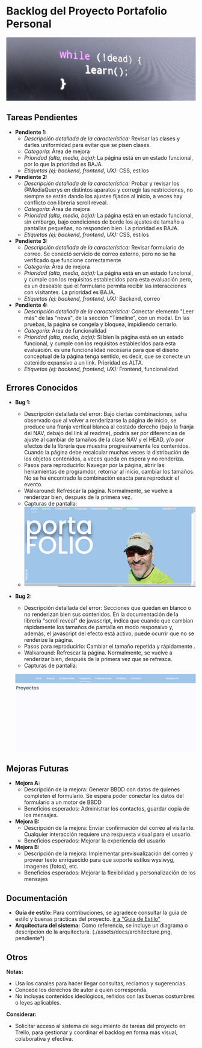 # Backlog del Proyecto Portafolio Personal

![1723517452622](image/t2d/1723517452622.png)

## Tareas Pendientes

* **Pendiente 1:**
  * *Descripción detallada de la característica:* Revisar las clases y darles uniformidad para evitar que se pisen clases.
  * *Categoría*: Área de mejora
  * *Prioridad (alta, media, baja)*: La página está en un estado funcional, por lo que la prioridad es BAJA.
  * *Etiquetas (ej: backend, frontend, UX)*: CSS, estilos
* **Pendiente 2:**
  * *Descripción detallada de la característica:* Probar y revisar los @MediaQuerys en distintos aparatos y corregir las restricciones, no siempre se están dando los ajustes fijados al inicio, a veces hay conflicto con librería scroll reveal.
  * *Categoría:* Área de mejora
  * *Prioridad (alta, media, baja):* La página está en un estado funcional, sin embargo, bajo condiciones de borde los ajustes de tamaño a pantallas pequeñas, no responden bien. La prioridad es BAJA.
  * *Etiquetas (ej: backend, frontend, UX):* CSS, estilos
* **Pendiente 3:**
  * *Descripción detallada de la característica:*  Revisar formulario de correo. Se conectó servicio de correo externo, pero no se ha verificado que funcione correctamente
  * *Categoría:* Área de mejora
  * *Prioridad (alta, media, baja):* La página está en un estado funcional, y cumple con los requisitos establecidos para esta evaluación pero, es un deseable que el formulario permita recibir las interacciones con visitantes. La prioridad es BAJA.
  * *Etiquetas (ej: backend, frontend, UX):* Backend, correo
* **Pendiente 4:**
  * *Descripción detallada de la característica:*  Conectar elemento "Leer más" de las "news", de la sección "Timeline", con un modal. En las pruebas, la página se congela  y bloquea, impidiendo cerrarlo.
  * *Categoría:* Área de funcionalidad
  * *Prioridad (alta, media, baja):*  Si bien la página está en un estado funcional, y cumple con los requisitos establecidos para esta evaluación. es una funcionalidad necesaria para que el diseño conceptual de la página tenga sentido, es decir, que se conecte un cotenido expansivo a un link. Prioridad es ALTA.
  * *Etiquetas (ej: backend, frontend, UX):* Frontend, funcionalidad

## Errores Conocidos

* **Bug 1:**

  * Descripción detallada del error: Bajo ciertas combinaciones, seha observado que al volver a renderizarse la página de inicio, se produce una franja vertical blanca al costado derecho (bajo la franja del NAV, debajo del link al readme), podría ser por diferencias de ajuste al cambiar de tamaños de la clase NAV y el HEAD,  y/o por efectos de la librería que muestra progresivamente los contenidos. Cuando la página debe recalcular muchas veces la distribución de los objetos contenidos, a veces queda en espera y no renderiza.
  * Pasos para reproducirlo: Navegar por la página, abrir las herramientas de programdor, retornar al inicio, cambiar los tamaños. No se ha encontrado la combinación exacta para reproducir el evento.
  * Walkaround: Refrescar la página. Normalmente, se vuelve a renderizar bien, después de la primera vez.
  * Capturas de pantalla:
  * ![1723511989225](image/t2d/1723511989225.png)
* **Bug 2:**

  * Descripción detallada del error: Secciones que quedan en blanco o no renderizan bien sus contenidos. En la documentación de la librería "scroll reveal" de javascript, indica que cuando que cambian rápidamente los tamaños de pantalla en modo responsivo y, además, el javascript del efecto está activo, puede ocurrir que no se renderize la página.
  * Pasos para reproducirlo: Cambiar el tamaño repetida y rápidamente .
  * Walkaround: Refrescar la página. Normalmente, se vuelve a renderizar bien, después de la primera vez que se refresca.
  * Capturas de pantalla:

  ![1723409066303](image/t2d/1723409066303.png)

## Mejoras Futuras

* **Mejora A:**
  * Descripción de la mejora:  Generar BBDD con datos de quienes completen el formulario. Se espera poder conectar los datos del formulario a un motor de BBDD
  * Beneficios esperados: Administrar los contactos, guardar copia de los mensajes.
* **Mejora B:**
  * Descripción de la mejora:  Enviar confirmación del correo al visitante. Cualquier interacción requiere una respuesta visual para el usuario.
  * Beneficios esperados: Mejorar la experiencia del usuario
* **Mejora B:**
  * Descripción de la mejora:  Implementar previsualización del correo y proveer texto enriquecido para que soporte estilos wysiwyg, imagenes (fotos), etc.
  * Beneficios esperados: Mejorar la flexibilidad y personalización de los mensajes

## Documentación

* **Guía de estilo:** Para contribuciones, se agradece consultar la guía de estilo y buenas prácticas del proyecto. [ir a &#34;Guía de Estilo&#34;](buenasPracticas.md)
* **Arquitectura del sistema:** Como referencia, se incluye un diagrama o descripción de la arquitectura. (./assets/docs/architecture.png, pendiente\*)

## Otros

**Notas:**

* Usa los canales para hacer llegar consultas, reclamos y sugerencias.
* Concede los derechos de autor a quien corresponda.
* No incluyas contenidos ideológicos, reñidos con las buenas costumbres o leyes aplicables.

**Considerar:**

* Solicitar acceso al sistema de seguimiento de tareas del proyecto en Trello, para gestionar y coordinar el backlog en forma más visual, colaborativa y efectiva.
